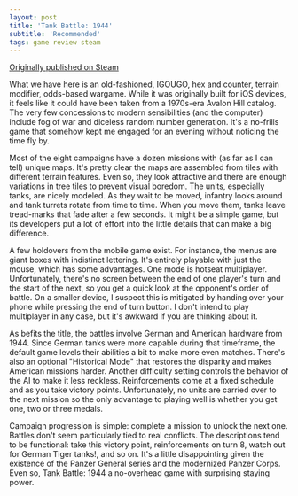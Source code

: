 ```yaml
---
layout: post
title: 'Tank Battle: 1944'
subtitle: 'Recommended'
tags: game review steam
---
```


[Originally published on Steam](https://steamcommunity.com/id/jlericson/recommended/396320/)


 What we have here is an old-fashioned, IGOUGO, hex and counter, terrain modifier, odds-based wargame. While it was originally built for iOS devices, it feels like it could have been taken from a 1970s-era Avalon Hill catalog. The very few concessions to modern sensibilities (and the computer) include fog of war and diceless random number generation. It's a no-frills game that somehow kept me engaged for an evening without noticing the time fly by.
 

 

 Most of the eight campaigns have a dozen missions with (as far as I can tell) unique maps. It's pretty clear the maps are assembled from tiles with different terrain features. Even so, they look attractive and there are enough variations in tree tiles to prevent visual boredom. The units, especially tanks, are nicely modeled. As they wait to be moved, infantry looks around and tank turrets rotate from time to time. When you move them, tanks leave tread-marks that fade after a few seconds. It might be a simple game, but its developers put a lot of effort into the little details that can make a big difference.
 

 

 A few holdovers from the mobile game exist. For instance, the menus are giant boxes with indistinct lettering. It's entirely playable with just the mouse, which has some advantages. One mode is hotseat multiplayer. Unfortunately, there's no screen between the end of one player's turn and the start of the next, so you get a quick look at the opponent's order of battle. On a smaller device, I suspect this is mitigated by handing over your phone while pressing the end of turn button. I don't intend to play multiplayer in any case, but it's awkward if you are thinking about it.
 

 

 As befits the title, the battles involve German and American hardware from 1944. Since German tanks were more capable during that timeframe, the default game levels their abilities a bit to make more even matches. There's also an optional "Historical Mode" that restores the disparity and makes American missions harder. Another difficulty setting controls the behavior of the AI to make it less reckless. Reinforcements come at a fixed schedule and as you take victory points. Unfortunately, no units are carried over to the next mission so the only advantage to playing well is whether you get one, two or three medals.
 

 

 Campaign progression is simple: complete a mission to unlock the next one. Battles don't seem particularly tied to real conflicts. The descriptions tend to be functional: take this victory point, reinforcements on turn 8, watch out for German Tiger tanks!, and so on. It's a little disappointing given the existence of the Panzer General series and the modernized Panzer Corps. Even so, Tank Battle: 1944 a no-overhead game with surprising staying power.
